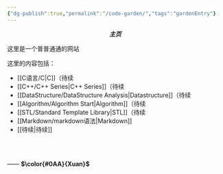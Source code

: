 ```yaml
---
{"dg-publish":true,"permalink":"/code-garden/","tags":"gardenEntry"}
---
```


***<center>主页</center>***

这里是一个普普通通的网站

这里的内容包括：

- [[C语言/C\|C]]（待续
- [[C++/C++ Series\|C++ Series]]（待续
- [[DataStructure/DataStructure Analysis\|Datastructure]]（待续
- [[Algorithm/Algorithm Start\|Algorithm]]（待续
- [[STL/Standard Template Library\|STL]]（待续
- [[Markdown/markdown语法\|Markdown]]
- [[待续\|待续]]
<br>

&nbsp;&nbsp; &nbsp; &nbsp; &nbsp; &nbsp; &nbsp; &nbsp; &nbsp; &nbsp; &nbsp;&nbsp;&nbsp; &nbsp; &nbsp; &nbsp; &nbsp; &nbsp; &nbsp; &nbsp; &nbsp; &nbsp; &nbsp;&nbsp; &nbsp; &nbsp; &nbsp; &nbsp; &nbsp; &nbsp; &nbsp; &nbsp; &nbsp; &nbsp;&nbsp; &nbsp; &nbsp; &nbsp; &nbsp; &nbsp; &nbsp; &nbsp; &nbsp; &nbsp; &nbsp;&nbsp; &nbsp; &nbsp; &nbsp; &nbsp; &nbsp; &nbsp; &nbsp; &nbsp; &nbsp; &nbsp;&nbsp; &nbsp; &nbsp; &nbsp; &nbsp; &nbsp; &nbsp; &nbsp; &nbsp; &nbsp; ——   **$\color{#0AA}{Xuan}$**

